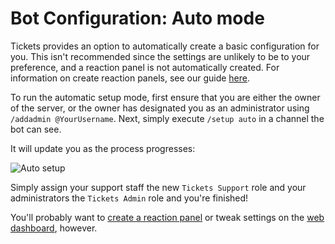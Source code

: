 # Bot Configuration: Auto mode
Tickets provides an option to automatically create a basic configuration for you. This isn't recommended since the settings are unlikely to be to your preference, and a reaction panel is not automatically created. For information on create reaction panels, see our guide [here](./panels.md).

To run the automatic setup mode, first ensure that you are either the owner of the server, or the owner has designated you as an administrator using `/addadmin @YourUsername`. Next, simply execute `/setup auto` in a channel the bot can see.

It will update you as the process progresses:

![Auto setup](/img/auto_setup.webp)

Simply assign your support staff the new `Tickets Support` role and your administrators the `Tickets Admin` role and you're finished!

You'll probably want to [create a reaction panel](./panels.md) or tweak settings on the [web dashboard](./dashboard.md), however.

